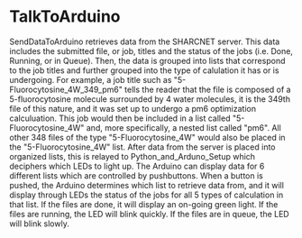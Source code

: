 # TalkToArduino
SendDataToArduino retrieves data from the SHARCNET server. This data includes the submitted file, or job, titles and the status of the jobs (i.e. Done, Running, or in Queue). Then, the data is grouped into lists that correspond to the job titles and further grouped into the type of calulation it has or is undergoing. For example, a job title such as "5-Fluorocytosine_4W_349_pm6" tells the reader that the file is composed of a 5-fluorocytosine molecule surrounded by 4 water molecules, it is the 349th file of this nature, and it was set up to undergo a pm6 optimization calculuation. This job would then be included in a list called "5-Fluorocytosine_4W" and, more specifically, a nested list called "pm6". All other 348 files of the type "5-Fluorocytosine_4W" would also be placed in the "5-Fluorocytosine_4W" list. After data from the server is placed into organized lists, this is relayed to Python_and_Arduno_Setup which deciphers which LEDs to light up. The Arduino can display data for 6 different lists which are controlled by pushbuttons. When a button is pushed, the Arduino determines which list to retrieve data from, and it will display through LEDs the status of the jobs for all 5 types of calculation in that list. If the files are done, it will display an on-going green light. If the files are running, the LED will blink quickly. If the files are in queue, the LED will blink slowly. 
